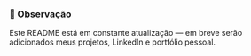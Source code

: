 
### 📌 Observação
Este README está em constante atualização — em breve serão adicionados meus projetos, LinkedIn e portfólio pessoal.

